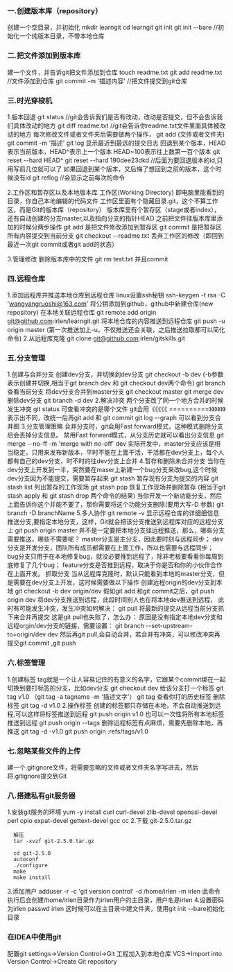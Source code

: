 ### 一.创建版本库（repository）
  创建一个空目录，并初始化
  mkdir learngit
  cd learngit
  git init
  git init --bare //初始化一个纯版本目录，不带本地仓库
### 二.把文件添加到版本库
  建一个文件，并告诉git把文件添加到仓库
  touch readme.txt
  git add readme.txt  //文件添加到仓库
  git commit -m '描述内容' //把文件提交到git仓库


### 三.时光穿梭机
  1.版本回退
    git status //git会告诉我们是否有改动，改动是否提交，但不会告诉我们具体改动的地方
    git diff readme.txt //git会告诉你readme.txt文件里面具体被改动的地方
    每次修改文件或者文件夹后需要做两个操作，
    git add  (文件或者文件夹)
    git commit -m '描述'
    git log 显示最近到最远的提交日志
    回退到某个版本，HEAD表示当前版本，HEAD^表示上一个版本 HEAD~100表示往上数第一百个版本
    git reset --hard HEAD^
    git reset --hard 190dee23dkd //后面为要回退版本的id,只用写前几位就可以了
    如果回退到某个版本，又后悔了想回到之前的版本，这个时候没有id
    git reflog //会显示之前每次的命令

  2.工作区和暂存区以及本地版本库
    工作区(Working Directory)
    即电脑里能看到的目录，你自己本地编辑的代码文件
    工作区里面有个隐藏目录.git，这个不算工作区，而是Git的版本库（repository）
    版本库里有个暂存区（stage或者index），还有自动创建的分支master,以及指向分支的指针HEAD
    之前把文件往版本库里添加的时候分两步操作
    git add 是把文件修改添加到暂存区
    git commit 是把暂存区所有内容提交到当前分支
    git checkout --readme.txt 丢弃工作区的修改（即回到最近一次git commit或者git add的状态）

  3.管理修改
  删除版本库中的文件
  git rm test.txt 并且commit

### 四.远程仓库
  1.添加远程库并推送本地仓库到远程仓库
    linux设置ssh秘钥
    ssh-keygen -t rsa -C 'wangyangruoshi@163.com'
    将公钥添加到github，github中新建仓库(new repository)
    在本地关联远程仓库
    git remote add origin git@github.com:irlen/learngit.git
    将本地仓库的内容推送到远程仓库
    git push -u origin master  (第一次推送加上-u，不仅推送还会关联，之后推送拉取都可以简化命令)
  2.从远程库克隆
    git clone git@github.com:irlen/gitskills.git

### 五.分支管理
  1.创建与合并分支
    创建dev分支，并切换到dev分支
    git checkout -b dev (-b参数表示创建并切换,相当于git branch dev 和 git checkout dev两个命令)
    git branch 查看当前分支
    将dev分支合并到master分支
    git checkout master
    git merge dev
    删除dev分支
    git branch -d dev
  2.解决冲突
    两个分支改了同一个地方合并的时候发生冲突
    git status 可查看冲突的是哪个文件
    git会用《《《《《 ==========》》》》》》表示出不同，改统一后再git add 和 git commit
    git log --graph 可以看到分支合并图
  3.分支管理策略
    合并分支时，git会用Fast forward模式，这种模式删除分支后会丢掉分支信息。
    禁用Fast forward模式，从分支历史就可以看出分支信息
    git merge --no-ff -m 'merge with no-off' dev
    实际开发中，master分支应该是相当稳定，只用来发布新版本，平时不能在上面干活，干活都在dev分支上，每个人都有自己的dev分支，时不时的往dev分支上合并
  4.暂存和删除未合并分支
    当你在dev分支上开发到一半，突然要在maser上新建一个bug分支来改bug,这个时候dev分支因为不能提交，需要暂存起来
    git stash 暂存现有分支为提交的内容
    git stash list 列出暂存的工作现场
    git stash pop 恢复工作现场并删除暂存 (相当于git stash apply 和 git stash drop 两个命令的结果)
    当你开发一个新功能分支，然后上面告诉你这个并能不要了，那你需要将这个功能分支删除(要用大写-D 参数)
    git branch -D branchName
  5.多人协作
    git remote -v 显示远程仓库的详细细信息
    推送分支,要指定本地分支，这样，Git就会把该分支推送到远程库对应的远程分支上
    git push origin master
    并不是一定要把本地分支往远程推送，那么，哪些分支需要推送，哪些不需要呢？
      master分支是主分支，因此要时刻与远程同步；
      dev分支是开发分支，团队所有成员都需要在上面工作，所以也需要与远程同步；
      bug分支只用于在本地修复bug，就没必要推到远程了，除非老板要看看你每周到底修复了几个bug；
      feature分支是否推到远程，取决于你是否和你的小伙伴合作在上面开发。
    抓取分支
      当从远程库克隆时，默认只能看到本地的master分支，但是需要在dev分支上开发，这时候需要做以下操作
      创建远程origin的dev分支到本地
      git checkout -b dev origin/dev
      假如git add 和git commit之后，git push origin dev 将dev分支推送到远程，此段时间别人也在将本地dev推送到远程，
      此时有可能发生冲突，发生冲突如何解决：
      git pull 将最新的提交从远程当前分支抓下来合并再提交
      这是git pull也失败了，怎么办：
      原因是没有指定本地dev分支和远程orgin/dev分支的链接，需要设置：
      git branch --set-upstream-to=origin/dev dev
      然后再git pull,会自动合并，若合并有冲突，可以修改冲突再提交git commit ,git push
### 六.标签管理
  1.创建标签
  tag就是一个让人容易记住的有意义的名字，它跟某个commit绑在一起
  切换到要打标签的分支，比如dev分支
  git checkout dev
  给该分支打一个标签
  git tag v1.0 （git tag -a tagname -m '描述文字'）
  git tag 查看你打的历史标签
  删除标签
  git tag -d v1.0
  2.操作标签
  创建的标签都只存储在本地，不会自动推送到远程,可以这样将标签推送到远程
  git push origin v1.0
  也可以一次性将所有本地标签推送到远程
  git push origin --tags
  删除远程标签有点麻烦，需要先删除本地，再推送
  git tag -d -v1.0
  git push origin :refs/tags/v1.0

### 七.忽略某些文件的上传
建一个.gitignore文件，将需要忽略的文件或者文件夹名字写进去，然后将.gitignore提交到Git

### 八.搭建私有git服务器

1.安装git服务的环境
  yum -y install curl curl-devel zlib-devel openssl-devel perl cpio expat-devel gettext-devel gcc cc
2.下载 git-2.5.0.tar.gz
```
  解压
  tar -xvzf git-2.5.0.tar.gz

  cd git-2.5.0
  autoconf
  ./configure
  make
  make install
```
3.添加用户
adduser -r -c 'git version control' -d /home/irlen -m irlen
此命令执行后会创建/home/irlen目录作为irlen用户的主目录，用户名是irlen
4.设置密码为irlen
passwd irlen
这时候可以在主目录中建文件夹，使用git init --bare初始化目录

### 在IDEA中使用git
配置git
settings->Version Control->Git
工程加入到本地仓库
VCS->Import into Version Control->Create Git repository
